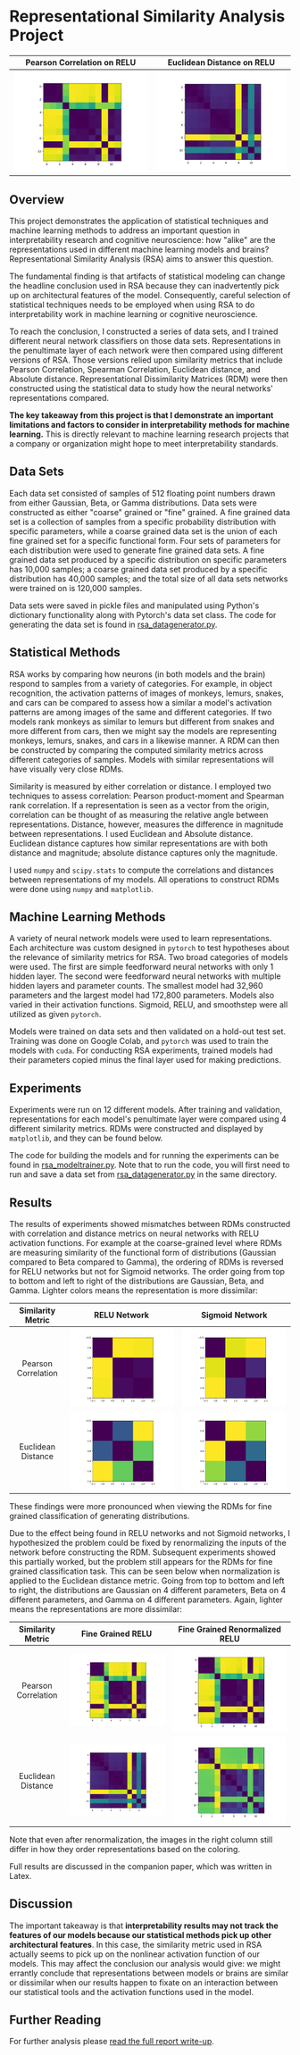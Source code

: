 # Representational Similarity Analysis Project

Pearson Correlation on RELU                             | Euclidean Distance on RELU
:------------------------------------------------------:|:-------------------------------------------------:
![My Image](Images/simple_net_relu_fine_grain_correlation.png) | ![My Image](Images/simple_net_relu_fine_grain_euclid.png)

## Overview

This project demonstrates the application of statistical techniques and machine learning methods to address an important question in interpretability research and cognitive neuroscience:  how "alike" are the representations used in different machine learning models and brains?  Representational Similarity Analysis (RSA) aims to answer this question.

The fundamental finding is that artifacts of statistical modeling can change the headline conclusion used in RSA because they can inadvertently pick up on architectural features of the model.  Consequently, careful selection of statistical techniques needs to be employed when using RSA to do interpretability work in machine learning or cognitive neuroscience.

To reach the conclusion, I constructed a series of data sets, and I trained different neural network classifiers on those data sets.  Representations in the penultimate layer of each network were then compared using different versions of RSA.  Those versions relied upon similarity metrics that include Pearson Correlation, Spearman Correlation, Euclidean distance, and Absolute distance.  Representational Dissimilarity Matrices (RDM) were then constructed using the statistical data to study how the neural networks' representations compared.

**The key takeaway from this project is that I demonstrate an important limitations and factors to consider in interpretability methods for machine learning.**  This is directly relevant to machine learning research projects that a company or organization might hope to meet interpretability standards.

## Data Sets

Each data set consisted of samples of 512 floating point numbers drawn from either Gaussian, Beta, or Gamma distributions.  Data sets were constructed as either "coarse" grained or "fine" grained.  A fine grained data set is a collection of samples from a specific probability distribution with specific parameters, while a coarse grained data set is the union of each fine grained set for a specific functional form.  Four sets of parameters for each distribution were used to generate fine grained data sets.  A fine grained data set produced by a specific distribution on specific parameters has 10,000 samples; a coarse grained data set produced by a specific distribution has 40,000 samples; and the total size of all data sets networks were trained on is 120,000 samples.

Data sets were saved in pickle files and manipulated using Python's dictionary functionality along with Pytorch's data set class.  The code for generating the data set is found in [rsa_datagenerator.py](rsa_datagenerator.py).

## Statistical Methods

RSA works by comparing how neurons (in both models and the brain) respond to samples from a variety of categories.  For example, in object recognition, the activation patterns of images of monkeys, lemurs, snakes, and cars can be compared to assess how a similar a model's activation patterns are among images of the same and different categories.  If two models rank monkeys as similar to lemurs but different from snakes and more different from cars, then we might say the models are representing monkeys, lemurs, snakes, and cars in a likewise manner.  A RDM can then be constructed by comparing the computed similarity metrics across different categories of samples.  Models with similar representations will have visually very close RDMs.

Similarity is measured by either correlation or distance.  I employed two techniques to assess correlation:  Pearson product-moment and Spearman rank correlation.  If a representation is seen as a vector from the origin, correlation can be thought of as measuring the relative angle between representations.  Distance, however, measures the difference in magnitude between representations.  I used Euclidean and Absolute distance.  Euclidean distance captures how similar representations are with both distance and magnitude; absolute distance captures only the magnitude.

I used `numpy` and `scipy.stats` to compute the correlations and distances between representations of my models.  All operations to construct RDMs were done using `numpy` and `matplotlib`.

## Machine Learning Methods

A variety of neural network models were used to learn representations.  Each architecture was custom designed in `pytorch` to test hypotheses about the relevance of similarity metrics for RSA.  Two broad categories of models were used.  The first are simple feedforward neural networks with only 1 hidden layer.  The second were feedforward neural networks with multiple hidden layers and parameter counts.  The smallest model had 32,960 parameters and the largest model had 172,800 parameters.  Models also varied in their activation functions.  Sigmoid, RELU, and smoothstep were all utilized as given `pytorch`.

Models were trained on data sets and then validated on a hold-out test set.  Training was done on Google Colab, and `pytorch` was used to train the models with `cuda`.  For conducting RSA experiments, trained models had their parameters copied minus the final layer used for making predictions.

## Experiments

Experiments were run on 12 different models.  After training and validation, representations for each model's penultimate layer were compared using 4 different similarity metrics.  RDMs were constructed and displayed by `matplotlib`, and they can be found below.

The code for building the models and for running the experiments can be found in [rsa_modeltrainer.py](rsa_modeltrainer.py).  Note that to run the code, you will first need to run and save a data set from [rsa_datagenerator.py](rsa_datagenerator.py) in the same directory.

## Results

The results of experiments showed mismatches between RDMs constructed with correlation and distance metrics on neural networks with RELU activation functions.  For example at the coarse-grained level where RDMs are measuring similarity of the functional form of distributions (Gaussian compared to Beta compared to Gamma), the ordering of RDMs is reversed for RELU networks but not for Sigmoid networks.  The order going from top to bottom and left to right of the distributions are Gaussian, Beta, and Gamma.  Lighter colors means the representation is more dissimilar:

 Similarity Metric  | RELU Network                                                     | Sigmoid Network
:------------------:|:----------------------------------------------------------------:|:------------------------------------------:
Pearson Correlation | ![My Image](Images/simple_net_relu_coarse_grain_correlation.png) | ![My Image](Images/simple_net_sigmoid_coarse_grain_correlation.png)
Euclidean Distance  | ![My Image](Images/simple_net_relu_coarse_grain_euclid.png)      | ![My Image](Images/simple_net_sigmoid_coarse_grain_euclid.png)

These findings were more pronounced when viewing the RDMs for fine grained classification of generating distributions.  

Due to the effect being found in RELU networks and not Sigmoid networks, I hypothesized the problem could be fixed by renormalizing the inputs of the network before constructing the RDM.  Subsequent experiments showed this partially worked, but the problem still appears for the RDMs for fine grained classification task.  This can be seen below when normalization is applied to the Euclidean distance metric.  Going from top to bottom and left to right, the distributions are Gaussian on 4 different parameters, Beta on 4 different parameters, and Gamma on 4 different parameters.  Again, lighter means the representations are more dissimilar:

 Similarity Metric  | Fine Grained RELU                                                | Fine Grained Renormalized RELU
:------------------:|:----------------------------------------------------------------:|:------------------------------------------:
Pearson Correlation | ![My Image](Images/simple_net_relu_fine_grain_correlation.png) | ![My Image](Images/simple_net_relu_fine_grain_correlation_renorm.png)
Euclidean Distance  | ![My Image](Images/simple_net_relu_fine_grain_euclid.png)      | ![My Image](Images/simple_net_relu_fine_grain_euclid_renorm.png)

Note that even after renormalization, the images in the right column still differ in how they order representations based on the coloring.

Full results are discussed in the companion paper, which was written in Latex.

## Discussion

The important takeaway is that **interpretability results may not track the features of our models because our statistical methods pick up other architectural features**.  In this case, the similarity metric used in RSA actually seems to pick up on the nonlinear activation function of our models.  This may affect the conclusion our analysis would give:  we might errantly conclude that representations between models or brains are similar or dissimilar when our results happen to fixate on an interaction between our statistical tools and the activation functions used in the model.

## Further Reading

For further analysis please [read the full report write-up](Rushing_RSA_draft1.pdf).
